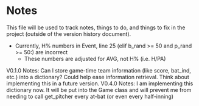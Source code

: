 # Notes

This file will be used to track notes, things to do, and things to fix in the project (outside of the version history document).

- Currently, H% numbers in Event, line 25 (elif b_rand >= 50 and p_rand >= 50:) are incorrect
    - These numbers are adjusted for AVG, not H% (i.e. H/PA)

V0.1.0 Notes: Can I store game-time team information (like score, bat_ind, etc.) into a dictionary? Could help ease information retrieval. Think about implementing this in a future version.
V0.4.0 Notes: I am implementing this dictionary now. It will be put into the Game class and will prevent me from needing to call get_pitcher every at-bat (or even every half-inning)